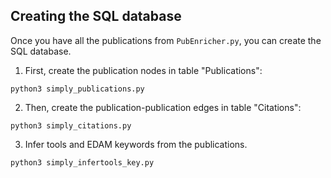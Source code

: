 ## Creating the SQL database

Once you have all the publications from `PubEnricher.py`, you can create the SQL database.

1. First, create the publication nodes in table "Publications":

```
python3 simply_publications.py
```

2. Then, create the publication-publication edges in table "Citations":

```
python3 simply_citations.py
```

3. Infer tools and EDAM keywords from the publications.

```
python3 simply_infertools_key.py
```

